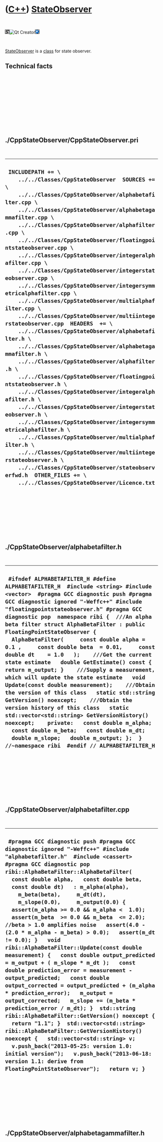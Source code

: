 
 

 

 

 

 

([C++](Cpp.md)) [StateObserver](CppStateObserver.md)
======================================================

 

![STL](PicStl.png)![Qt
Creator](PicQtCreator.png)![Lubuntu](PicLubuntu.png)

 

[StateObserver](CppStateObserver.md) is a [class](CppClass.md) for
state observer.

Technical facts
---------------

 

 

 

 

 

 

./CppStateObserver/CppStateObserver.pri
---------------------------------------

 

  ------------------------------------------------------------------------------------------------------------------------------------------------------------------------------------------------------------------------------------------------------------------------------------------------------------------------------------------------------------------------------------------------------------------------------------------------------------------------------------------------------------------------------------------------------------------------------------------------------------------------------------------------------------------------------------------------------------------------------------------------------------------------------------------------------------------------------------------------------------------------------------------------------------------------------------------------------------------------------------------------------------------------------------------------------------------------------------------------------------------------------------------------------------------------------------------------------------------------------------------------------------------------------------------------------------------------------------------------
  ` INCLUDEPATH += \     ../../Classes/CppStateObserver  SOURCES += \     ../../Classes/CppStateObserver/alphabetafilter.cpp \     ../../Classes/CppStateObserver/alphabetagammafilter.cpp \     ../../Classes/CppStateObserver/alphafilter.cpp \     ../../Classes/CppStateObserver/floatingpointstateobserver.cpp \     ../../Classes/CppStateObserver/integeralphafilter.cpp \     ../../Classes/CppStateObserver/integerstateobserver.cpp \     ../../Classes/CppStateObserver/integersymmetricalphafilter.cpp \     ../../Classes/CppStateObserver/multialphafilter.cpp \     ../../Classes/CppStateObserver/multiintegerstateobserver.cpp  HEADERS  += \     ../../Classes/CppStateObserver/alphabetafilter.h \     ../../Classes/CppStateObserver/alphabetagammafilter.h \     ../../Classes/CppStateObserver/alphafilter.h \     ../../Classes/CppStateObserver/floatingpointstateobserver.h \     ../../Classes/CppStateObserver/integeralphafilter.h \     ../../Classes/CppStateObserver/integerstateobserver.h \     ../../Classes/CppStateObserver/integersymmetricalphafilter.h \     ../../Classes/CppStateObserver/multialphafilter.h \     ../../Classes/CppStateObserver/multiintegerstateobserver.h \     ../../Classes/CppStateObserver/stateobserverfwd.h  OTHER_FILES += \     ../../Classes/CppStateObserver/Licence.txt`
  ------------------------------------------------------------------------------------------------------------------------------------------------------------------------------------------------------------------------------------------------------------------------------------------------------------------------------------------------------------------------------------------------------------------------------------------------------------------------------------------------------------------------------------------------------------------------------------------------------------------------------------------------------------------------------------------------------------------------------------------------------------------------------------------------------------------------------------------------------------------------------------------------------------------------------------------------------------------------------------------------------------------------------------------------------------------------------------------------------------------------------------------------------------------------------------------------------------------------------------------------------------------------------------------------------------------------------------------------

 

 

 

 

 

./CppStateObserver/alphabetafilter.h
------------------------------------

 

  ------------------------------------------------------------------------------------------------------------------------------------------------------------------------------------------------------------------------------------------------------------------------------------------------------------------------------------------------------------------------------------------------------------------------------------------------------------------------------------------------------------------------------------------------------------------------------------------------------------------------------------------------------------------------------------------------------------------------------------------------------------------------------------------------------------------------------------------------------------------------------------------------------------------------------------------------------------------------------------------------------------------------------------------------
  ` #ifndef ALPHABETAFILTER_H #define ALPHABETAFILTER_H  #include <string> #include <vector>  #pragma GCC diagnostic push #pragma GCC diagnostic ignored "-Weffc++" #include "floatingpointstateobserver.h" #pragma GCC diagnostic pop  namespace ribi {  ///An alpha beta filter struct AlphaBetaFilter : public FloatingPointStateObserver {   AlphaBetaFilter(     const double alpha = 0.1 ,     const double beta  = 0.01,     const double dt    = 1.0   );    ///Get the current state estimate   double GetEstimate() const { return m_output; }    ///Supply a measurement, which will update the state estimate   void Update(const double measurement);    ///Obtain the version of this class   static std::string GetVersion() noexcept;    ///Obtain the version history of this class   static std::vector<std::string> GetVersionHistory() noexcept;    private:   const double m_alpha;   const double m_beta;   const double m_dt;    double m_slope;   double m_output; };  } //~namespace ribi  #endif // ALPHABETAFILTER_H`
  ------------------------------------------------------------------------------------------------------------------------------------------------------------------------------------------------------------------------------------------------------------------------------------------------------------------------------------------------------------------------------------------------------------------------------------------------------------------------------------------------------------------------------------------------------------------------------------------------------------------------------------------------------------------------------------------------------------------------------------------------------------------------------------------------------------------------------------------------------------------------------------------------------------------------------------------------------------------------------------------------------------------------------------------------

 

 

 

 

 

./CppStateObserver/alphabetafilter.cpp
--------------------------------------

 

  --------------------------------------------------------------------------------------------------------------------------------------------------------------------------------------------------------------------------------------------------------------------------------------------------------------------------------------------------------------------------------------------------------------------------------------------------------------------------------------------------------------------------------------------------------------------------------------------------------------------------------------------------------------------------------------------------------------------------------------------------------------------------------------------------------------------------------------------------------------------------------------------------------------------------------------------------------------------------------------------------------------------------------------------------------------------------------------------------------------------------------------------------------------------------------------------------------------------------------------------------------------------------------------
  ` #pragma GCC diagnostic push #pragma GCC diagnostic ignored "-Weffc++" #include "alphabetafilter.h"  #include <cassert>  #pragma GCC diagnostic pop  ribi::AlphaBetaFilter::AlphaBetaFilter(   const double alpha,   const double beta,   const double dt)   : m_alpha(alpha),     m_beta(beta),     m_dt(dt),     m_slope(0.0),     m_output(0.0) {   assert(m_alpha >= 0.0 && m_alpha <  1.0);   assert(m_beta  >= 0.0 && m_beta  <= 2.0); //beta > 1.0 amplifies noise   assert(4.0 - (2.0 * m_alpha - m_beta) > 0.0);   assert(m_dt != 0.0); }   void ribi::AlphaBetaFilter::Update(const double measurement) {   const double output_predicted = m_output + ( m_slope * m_dt );   const double prediction_error = measurement - output_predicted;   const double output_corrected = output_predicted + (m_alpha * prediction_error);   m_output = output_corrected;   m_slope += (m_beta * prediction_error / m_dt); }  std::string ribi::AlphaBetaFilter::GetVersion() noexcept {   return "1.1"; }  std::vector<std::string> ribi::AlphaBetaFilter::GetVersionHistory() noexcept {   std::vector<std::string> v;   v.push_back("2013-05-25: version 1.0: initial version");   v.push_back("2013-06-18: version 1.1: derive from FloatingPointStateObserver");   return v; }`
  --------------------------------------------------------------------------------------------------------------------------------------------------------------------------------------------------------------------------------------------------------------------------------------------------------------------------------------------------------------------------------------------------------------------------------------------------------------------------------------------------------------------------------------------------------------------------------------------------------------------------------------------------------------------------------------------------------------------------------------------------------------------------------------------------------------------------------------------------------------------------------------------------------------------------------------------------------------------------------------------------------------------------------------------------------------------------------------------------------------------------------------------------------------------------------------------------------------------------------------------------------------------------------------

 

 

 

 

 

./CppStateObserver/alphabetagammafilter.h
-----------------------------------------

 

  ----------------------------------------------------------------------------------------------------------------------------------------------------------------------------------------------------------------------------------------------------------------------------------------------------------------------------------------------------------------------------------------------------------------------------------------------------------------------------------------------------------------------------------------------------------------------------------------------------------------------------------------------------------------------------------------------------------------------------------------------------------------------------------------------------------------------------------------------------------------------------------------------------------------------------------------------------------------------------------------------------------------------------------------------------------------------------------------------------------------------------------------------------------------------
  ` #ifndef ALPHABETAGAMMAFILTER_H #define ALPHABETAGAMMAFILTER_H  #include <string> #include <vector>  #pragma GCC diagnostic push #pragma GCC diagnostic ignored "-Weffc++" #include "floatingpointstateobserver.h" #pragma GCC diagnostic pop  namespace ribi {  ///An alpha beta gamma filter struct AlphaBetaGammaFilter : public FloatingPointStateObserver {   AlphaBetaGammaFilter(     const double alpha = 0.1 ,     const double beta  = 0.01,     const double gamma = 0.001,     const double dt    = 1.0   );    ///Get the current state estimate   double GetEstimate() const { return m_position; }    ///Supply a measurement, which will update the state estimate   void Update(const double measurement);    ///Obtain the version of this class   static std::string GetVersion() noexcept;    ///Obtain the version history of this class   static std::vector<std::string> GetVersionHistory() noexcept;    private:   double m_acceleration;   const double m_alpha;   const double m_beta;   const double m_dt;   const double m_gamma;   double m_position;   double m_velocity; };  } //~namespace ribi  #endif // ALPHABETAGAMMAFILTER_H`
  ----------------------------------------------------------------------------------------------------------------------------------------------------------------------------------------------------------------------------------------------------------------------------------------------------------------------------------------------------------------------------------------------------------------------------------------------------------------------------------------------------------------------------------------------------------------------------------------------------------------------------------------------------------------------------------------------------------------------------------------------------------------------------------------------------------------------------------------------------------------------------------------------------------------------------------------------------------------------------------------------------------------------------------------------------------------------------------------------------------------------------------------------------------------------

 

 

 

 

 

./CppStateObserver/alphabetagammafilter.cpp
-------------------------------------------

 

  ---------------------------------------------------------------------------------------------------------------------------------------------------------------------------------------------------------------------------------------------------------------------------------------------------------------------------------------------------------------------------------------------------------------------------------------------------------------------------------------------------------------------------------------------------------------------------------------------------------------------------------------------------------------------------------------------------------------------------------------------------------------------------------------------------------------------------------------------------------------------------------------------------------------------------------------------------------------------------------------------------------------------------------------------------------------------------------------------------------------------------------------------------------------------------------------------------------------------------------------------------------------------------------------------------------------------------------------------------------------------------------------------------------------------------
  ` #pragma GCC diagnostic push #pragma GCC diagnostic ignored "-Weffc++" #include "alphabetagammafilter.h"  #include <cassert>  #pragma GCC diagnostic pop  ribi::AlphaBetaGammaFilter::AlphaBetaGammaFilter(   const double alpha,   const double beta,   const double gamma,   const double dt)   : m_acceleration(0.0),     m_alpha(alpha),     m_beta(beta),     m_dt(dt),     m_gamma(gamma),     m_position(0.0),     m_velocity(0.0) {   assert(m_alpha >= 0.0 && m_alpha <  1.0);   assert(m_beta  >= 0.0 && m_beta  <= 2.0); //beta > 1.0 amplifies noise   assert(4.0 - (2.0 * m_alpha - m_beta) > 0.0);   assert(m_dt != 0.0); }   void ribi::AlphaBetaGammaFilter::Update(const double measurement) {   const double output_predicted = m_position + ( m_velocity * m_dt );   const double prediction_error = measurement - output_predicted;   m_position = output_predicted + (m_alpha * prediction_error);   m_velocity += (m_beta * prediction_error / m_dt);   m_acceleration += (m_gamma * 2.0 * prediction_error / (m_dt * m_dt) ); }  std::string ribi::AlphaBetaGammaFilter::GetVersion() noexcept {   return "1.1"; }  std::vector<std::string> ribi::AlphaBetaGammaFilter::GetVersionHistory() noexcept {   std::vector<std::string> v;   v.push_back("2013-05-25: version 1.0: initial version");   v.push_back("2013-06-18: version 1.1: derive from FloatingPointStateObserver");   return v; }`
  ---------------------------------------------------------------------------------------------------------------------------------------------------------------------------------------------------------------------------------------------------------------------------------------------------------------------------------------------------------------------------------------------------------------------------------------------------------------------------------------------------------------------------------------------------------------------------------------------------------------------------------------------------------------------------------------------------------------------------------------------------------------------------------------------------------------------------------------------------------------------------------------------------------------------------------------------------------------------------------------------------------------------------------------------------------------------------------------------------------------------------------------------------------------------------------------------------------------------------------------------------------------------------------------------------------------------------------------------------------------------------------------------------------------------------

 

 

 

 

 

./CppStateObserver/alphafilter.h
--------------------------------

 

  --------------------------------------------------------------------------------------------------------------------------------------------------------------------------------------------------------------------------------------------------------------------------------------------------------------------------------------------------------------------------------------------------------------------------------------------------------------------------------------------------------------------------------------------------------------------------------------------------------------------------------------------------------------------------------------------------------------------------------------------------------------------------------------------------------------------------------------------------------------------------------------------------------------------------------------------------------------------------------------------------------------------------------------------------------------------------------------------------------------------------------------------------------------------------------------------------------------------------------------------------------------------------------------------------------------------------------------------------------------------------------------------------------------------------------------------------------------------------------------------------------------------------------------------------------------------------------------------------------------------------------------------------------------------------------------------------------------------------------------------------------------------------------------------------------------------------------------------------------------------------------------------------------------------------------------------------------------------------------------------------------------------------------------------------------------------------------------------------------------------------------------------------------------------------------------------------------------------------------------------------------------------------------------------------------
  ` #ifndef ALPHAFILTER_H #define ALPHAFILTER_H  #include <string> #include <vector>  #pragma GCC diagnostic push #pragma GCC diagnostic ignored "-Weffc++" #include "floatingpointstateobserver.h" #pragma GCC diagnostic pop  namespace ribi {  ///An alpha filter as described on [1] ///An alpha filter is equivalant to a low-pass filter (also called high-cut filter, or treble cut filter) [2] /// [1] http://en.wikipedia.org/wiki/Alpha_beta_filter#The_alpha_filter /// [2] http://en.wikipedia.org/wiki/Low-pass_filter struct AlphaFilter : public FloatingPointStateObserver {   AlphaFilter(     const double alpha = 0.1,     const double dt    = 1.0   );    ///Get the current state estimate   double GetEstimate() const { return m_output; }    ///Supply a measurement, which will update the state estimate   void Update(const double measurement);    ///Obtain the version of this class   static std::string GetVersion() noexcept;    ///Obtain the version history of this class   static std::vector<std::string> GetVersionHistory() noexcept;    private:   ///The response to noise measurements   ///  * m_alpha = 1.0: follow measurements   ///  * m_alpha = 0.9: low inertia: noise in measurements in decreased only slightly   ///  * m_alpha = 0.1: high inertia: noise in measurements in decreased considerably   ///  * m_alpha = 0.0: ignore measurements   ///   ///For a low-pass filter:   ///   ///  m_alpha = m_dt / (RC + m_dt)   ///   ///Where   ///  * m_dt: time step (sec)   ///  * R: resistance (ohm)   ///  * C: capacitance (Farad)   const double m_alpha;    ///The time constant   const double m_dt;    ///The current estimate of the state observed   double m_output; };  ///An alpha filter can easily be converted to the following state transition matrix: /// ///[x_new] = [x_current] * [1.0 - alpha] + [ alpha ] [ input ] + [ noise ] ///  #1          #2             #3            #4         #5         #6 /// ///#1: The new state vector ///#2: The current state vector ///#3: The state transition matrix ///#4: The control matrix ///#5: The input vector ///#6: The process noise vector /// ///The alpha filter is supplied as an example in the tool KalmanFilterer  } //~namespace ribi  #endif // ALPHAFILTER_H`
  --------------------------------------------------------------------------------------------------------------------------------------------------------------------------------------------------------------------------------------------------------------------------------------------------------------------------------------------------------------------------------------------------------------------------------------------------------------------------------------------------------------------------------------------------------------------------------------------------------------------------------------------------------------------------------------------------------------------------------------------------------------------------------------------------------------------------------------------------------------------------------------------------------------------------------------------------------------------------------------------------------------------------------------------------------------------------------------------------------------------------------------------------------------------------------------------------------------------------------------------------------------------------------------------------------------------------------------------------------------------------------------------------------------------------------------------------------------------------------------------------------------------------------------------------------------------------------------------------------------------------------------------------------------------------------------------------------------------------------------------------------------------------------------------------------------------------------------------------------------------------------------------------------------------------------------------------------------------------------------------------------------------------------------------------------------------------------------------------------------------------------------------------------------------------------------------------------------------------------------------------------------------------------------------------------

 

 

 

 

 

./CppStateObserver/alphafilter.cpp
----------------------------------

 

  --------------------------------------------------------------------------------------------------------------------------------------------------------------------------------------------------------------------------------------------------------------------------------------------------------------------------------------------------------------------------------------------------------------------------------------------------------------------------------------------------------------------------------------------------------------------------------------------------------------------------------------------------------------------------------------------------------------------------------------------------------------------------------------------------------------------------------------------------------------------------------------------------------------------------------------------------------------------------------------------
  ` #pragma GCC diagnostic push #pragma GCC diagnostic ignored "-Weffc++" #include "alphafilter.h"  #include <cassert> #pragma GCC diagnostic pop  ribi::AlphaFilter::AlphaFilter(   const double alpha,   const double dt)   : m_alpha(alpha),     m_dt(dt),     m_output(0.0) {   //assert(m_alpha >= 0.0 && m_alpha <  1.0);   //assert(m_beta  >= 0.0 && m_beta  <= 2.0); //beta > 1.0 amplifies noise   //assert(4.0 - (2.0 * m_alpha - m_beta) > 0.0);   assert(m_dt != 0.0); }   void ribi::AlphaFilter::Update(const double measurement) {   const double difference = measurement - m_output;   m_output += m_alpha * difference; }  std::string ribi::AlphaFilter::GetVersion() noexcept {   return "1.1"; }  std::vector<std::string> ribi::AlphaFilter::GetVersionHistory() noexcept {   std::vector<std::string> v;   v.push_back("2013-05-25: version 1.0: initial version");   v.push_back("2013-06-18: version 1.1: derive from FloatingPointStateObserver");   return v; }`
  --------------------------------------------------------------------------------------------------------------------------------------------------------------------------------------------------------------------------------------------------------------------------------------------------------------------------------------------------------------------------------------------------------------------------------------------------------------------------------------------------------------------------------------------------------------------------------------------------------------------------------------------------------------------------------------------------------------------------------------------------------------------------------------------------------------------------------------------------------------------------------------------------------------------------------------------------------------------------------------------

 

 

 

 

 

./CppStateObserver/floatingpointstateobserver.h
-----------------------------------------------

 

  ----------------------------------------------------------------------------------------------------------------------------------------------------------------------------------------------------------------------------------------------------------------------------------------------------------------------------------------------------------------------------------------------------------------------------------------------------------------------------------------------------------------------------------------------------------------------------------------------------------------------------------------------------------------------------------------------------------------------------------------------------------------------------------------------------------------------------------------------------------------------------------------------------------------------------------------------------------------------------------------------------------------------------------------------------------------------------------------------------
  ` #ifndef FLOATINGPOINTSTATEOBSERVER_H #define FLOATINGPOINTSTATEOBSERVER_H  #include <string> #include <vector>  namespace ribi {  ///An observer for floating point values: ///The measurements it works must be floating point, ///The estimates it gives will be floating point struct FloatingPointStateObserver {   ///ABC must have public virtual destructor   // * Herb Sutter, Andrei Alexandrescu. C++ coding standards: 101 rules, guidelines, and best practices.   //   ISBN: 0-32-111358-6. Item 50: 'Make base class destructors public and virtual, or protected and nonvirtual'   virtual ~FloatingPointStateObserver() {}    ///Get the current state estimate   virtual double GetEstimate() const = 0;    ///Supply a measurement, which will update the state estimate   virtual void Update(const double measurement) = 0;    ///Obtain the version of this class   static std::string GetVersion();    ///Obtain the version history of this class   static std::vector<std::string> GetVersionHistory(); };  } //~namespace ribi  #endif // FLOATINGPOINTSTATEOBSERVER_H`
  ----------------------------------------------------------------------------------------------------------------------------------------------------------------------------------------------------------------------------------------------------------------------------------------------------------------------------------------------------------------------------------------------------------------------------------------------------------------------------------------------------------------------------------------------------------------------------------------------------------------------------------------------------------------------------------------------------------------------------------------------------------------------------------------------------------------------------------------------------------------------------------------------------------------------------------------------------------------------------------------------------------------------------------------------------------------------------------------------------

 

 

 

 

 

./CppStateObserver/floatingpointstateobserver.cpp
-------------------------------------------------

 

  ----------------------------------------------------------------------------------------------------------------------------------------------------------------------------------------------------------------------------------------------------------------------------------------------------------------------------------------------------------------------------------------------------------------------
  ` #pragma GCC diagnostic push #pragma GCC diagnostic ignored "-Weffc++" #include "floatingpointstateobserver.h" #pragma GCC diagnostic pop  std::string ribi::FloatingPointStateObserver::GetVersion() {   return "1.0"; }  std::vector<std::string> ribi::FloatingPointStateObserver::GetVersionHistory() {   std::vector<std::string> v;   v.push_back("2013-06-18: version 1.0: initial version");   return v; }`
  ----------------------------------------------------------------------------------------------------------------------------------------------------------------------------------------------------------------------------------------------------------------------------------------------------------------------------------------------------------------------------------------------------------------------

 

 

 

 

 

./CppStateObserver/integeralphafilter.h
---------------------------------------

 

  ------------------------------------------------------------------------------------------------------------------------------------------------------------------------------------------------------------------------------------------------------------------------------------------------------------------------------------------------------------------------------------------------------------------------------------------------------------------------------------------------------------------------------------------------------------------------------------------------------------------------------------------------------------------------------------------------------------------------------------------------------------------------------------------------------------------------------------------------------------------------------------------------------------------------------------------------------------------
  ` #ifndef INTEGERALPHAFILTER_H #define INTEGERALPHAFILTER_H  #include <string> #include <vector>  #pragma GCC diagnostic push #pragma GCC diagnostic ignored "-Weffc++" #include "integerstateobserver.h" #pragma GCC diagnostic pop  namespace ribi {  struct IntegerAlphaFilter : public IntegerStateObserver {   IntegerAlphaFilter(     const int alpha,     const int64_t value_active = 0);    ///Get the current state estimate   int64_t GetEstimate() const { return m_value_active; }    ///Supply a measurement, which will update the state estimate   void Update(const int64_t measurement);    ///Obtain the version of this class   static std::string GetVersion() noexcept;    ///Obtain the version history of this class   static std::vector<std::string> GetVersionHistory() noexcept;    private:    ///The bitshift used for division   int m_alpha;    int64_t m_value_active; };  } //~namespace ribi  #endif // INTEGERALPHAFILTER_H`
  ------------------------------------------------------------------------------------------------------------------------------------------------------------------------------------------------------------------------------------------------------------------------------------------------------------------------------------------------------------------------------------------------------------------------------------------------------------------------------------------------------------------------------------------------------------------------------------------------------------------------------------------------------------------------------------------------------------------------------------------------------------------------------------------------------------------------------------------------------------------------------------------------------------------------------------------------------------------

 

 

 

 

 

./CppStateObserver/integeralphafilter.cpp
-----------------------------------------

 

  -------------------------------------------------------------------------------------------------------------------------------------------------------------------------------------------------------------------------------------------------------------------------------------------------------------------------------------------------------------------------------------------------------------------------------------------------------------------------------------------------------------------------------------------------------------------------------------------------------------------------------------------------------------------------------------------------------------------------------------------------------------------------------------------------------------------------------------------------------------------------------------------------------------
  ` #include "integeralphafilter.h"  #include <cassert> #include <cstdlib>  ribi::IntegerAlphaFilter::IntegerAlphaFilter(   const int alpha,   const int64_t value_active)   : m_alpha(alpha),     m_value_active(value_active) {   assert(m_alpha >=  0 && "A bitshift should not be done with negative values");   assert(m_alpha <= 63 && "An int64_t can maximally be shifted 63 bits to the right"); }  void ribi::IntegerAlphaFilter::Update(const int64_t measurement) {   m_value_active += ((measurement - m_value_active) >> m_alpha); }  std::string ribi::IntegerAlphaFilter::GetVersion() noexcept {   return "1.1"; }  std::vector<std::string> ribi::IntegerAlphaFilter::GetVersionHistory() noexcept {   std::vector<std::string> v;   v.push_back("2013-06-04: version 1.0: initial version");   v.push_back("2013-06-18: version 1.1: refactoring of IntegerStateObserver");   return v; }`
  -------------------------------------------------------------------------------------------------------------------------------------------------------------------------------------------------------------------------------------------------------------------------------------------------------------------------------------------------------------------------------------------------------------------------------------------------------------------------------------------------------------------------------------------------------------------------------------------------------------------------------------------------------------------------------------------------------------------------------------------------------------------------------------------------------------------------------------------------------------------------------------------------------------

 

 

 

 

 

./CppStateObserver/integerstateobserver.h
-----------------------------------------

 

  -----------------------------------------------------------------------------------------------------------------------------------------------------------------------------------------------------------------------------------------------------------------------------------------------------------------------------------------------------------------------------------------------------------------------------------------------------------------------------------------------------------------------------------------------------------------------------------------------------------------------------------------------------------------------------------------------------------------------------------------------------------------------------------------------------------------
  ` #ifndef INTEGERSTATEOBSERVER_H #define INTEGERSTATEOBSERVER_H  #include <cinttypes> #include <string> #include <vector>  namespace ribi {  ///An observer for integer values: ///The measurements it works must be int, ///The estimates it gives will be int struct IntegerStateObserver {   virtual ~IntegerStateObserver() noexcept {}    ///Get the current state estimate   virtual int64_t GetEstimate() const = 0;    ///Supply a measurement, which will update the state estimate   virtual void Update(const int64_t measurement) = 0;    ///Obtain the version of this class   static std::string GetVersion() noexcept;    ///Obtain the version history of this class   static std::vector<std::string> GetVersionHistory() noexcept; };  } //~namespace ribi  #endif // INTEGERSTATEOBSERVER_H`
  -----------------------------------------------------------------------------------------------------------------------------------------------------------------------------------------------------------------------------------------------------------------------------------------------------------------------------------------------------------------------------------------------------------------------------------------------------------------------------------------------------------------------------------------------------------------------------------------------------------------------------------------------------------------------------------------------------------------------------------------------------------------------------------------------------------------

 

 

 

 

 

./CppStateObserver/integerstateobserver.cpp
-------------------------------------------

 

  ------------------------------------------------------------------------------------------------------------------------------------------------------------------------------------------------------------------------------------------------------------------------------------------------------------------------------------------------------------------------------------------------------------------------------
  ` #pragma GCC diagnostic push #pragma GCC diagnostic ignored "-Weffc++" #include "integerstateobserver.h"  #include <boost/numeric/conversion/cast.hpp> #pragma GCC diagnostic pop  std::string ribi::IntegerStateObserver::GetVersion() noexcept {   return "1.0"; }  std::vector<std::string> ribi::IntegerStateObserver::GetVersionHistory() noexcept {   return {     "2013-06-04: version 1.0: initial version"   }; }`
  ------------------------------------------------------------------------------------------------------------------------------------------------------------------------------------------------------------------------------------------------------------------------------------------------------------------------------------------------------------------------------------------------------------------------------

 

 

 

 

 

./CppStateObserver/integersymmetricalphafilter.h
------------------------------------------------

 

  -----------------------------------------------------------------------------------------------------------------------------------------------------------------------------------------------------------------------------------------------------------------------------------------------------------------------------------------------------------------------------------------------------------------------------------------------------------------------------------------------------------------------------------------------------------------------------------------------------------------------------------------------------------------------------------------------------------------------------------------------------------------------------------------------------------------------------------------------------------------------------------------------------------------------------------------------------------------------------------------------------------------
  ` #ifndef INTEGERSYMMETRICALPHAFILTER_H #define INTEGERSYMMETRICALPHAFILTER_H  #include <string> #include <vector>  #pragma GCC diagnostic push #pragma GCC diagnostic ignored "-Weffc++" #include "integerstateobserver.h" #pragma GCC diagnostic pop  namespace ribi {  struct IntegerSymmetricalAlphaFilter : public IntegerStateObserver {   IntegerSymmetricalAlphaFilter(     const int alpha,     const int64_t value_active = 0);    ///Get the current state estimate   int64_t GetEstimate() const { return m_value_active; }    ///Supply a measurement, which will update the state estimate   void Update(const int64_t measurement);    ///Obtain the version of this class   static std::string GetVersion() noexcept;    ///Obtain the version history of this class   static std::vector<std::string> GetVersionHistory() noexcept;    private:   ///The bitshift used for division   int m_alpha;   int64_t m_value_active; };  } //~namespace ribi  #endif // INTEGERSYMMETRICALPHAFILTER_H`
  -----------------------------------------------------------------------------------------------------------------------------------------------------------------------------------------------------------------------------------------------------------------------------------------------------------------------------------------------------------------------------------------------------------------------------------------------------------------------------------------------------------------------------------------------------------------------------------------------------------------------------------------------------------------------------------------------------------------------------------------------------------------------------------------------------------------------------------------------------------------------------------------------------------------------------------------------------------------------------------------------------------------

 

 

 

 

 

./CppStateObserver/integersymmetricalphafilter.cpp
--------------------------------------------------

 

  ------------------------------------------------------------------------------------------------------------------------------------------------------------------------------------------------------------------------------------------------------------------------------------------------------------------------------------------------------------------------------------------------------------------------------------------------------------------------------------------------------------------------------------------------------------------------------------------------------------------------------------------------------------------------------------------------------------------------------------------------------------------------------------------------------------------------------------------------------------------------------------------------------------------------------------------------------------------------------------------------------------------------------------------------------------------------
  ` #include "integersymmetricalphafilter.h"  #include <cassert> #include <cstdlib>  ribi::IntegerSymmetricalAlphaFilter::IntegerSymmetricalAlphaFilter(   const int alpha,   const int64_t value_active)   : m_alpha(alpha),     m_value_active(value_active) {   assert(m_alpha >=  0 && "A bitshift should not be done with negative values");   assert(m_alpha <= 63 && "An int64_t can maximally be shifted 63 bits to the right"); }  void ribi::IntegerSymmetricalAlphaFilter::Update(const int64_t measurement) {   const int64_t delta = ((measurement  - m_value_active) >> m_alpha);   m_value_active += delta + (delta == 0 && measurement - m_value_active > 0 ? 1 : 0); }  std::string ribi::IntegerSymmetricalAlphaFilter::GetVersion() noexcept {   return "1.1"; }  std::vector<std::string> ribi::IntegerSymmetricalAlphaFilter::GetVersionHistory() noexcept {   std::vector<std::string> v;   v.push_back("2013-06-04: version 1.0: initial version");   v.push_back("2013-06-18: version 1.1: refactoring of IntegerStateObserver");   return v; }`
  ------------------------------------------------------------------------------------------------------------------------------------------------------------------------------------------------------------------------------------------------------------------------------------------------------------------------------------------------------------------------------------------------------------------------------------------------------------------------------------------------------------------------------------------------------------------------------------------------------------------------------------------------------------------------------------------------------------------------------------------------------------------------------------------------------------------------------------------------------------------------------------------------------------------------------------------------------------------------------------------------------------------------------------------------------------------------

 

 

 

 

 

./CppStateObserver/multialphafilter.h
-------------------------------------

 

  -------------------------------------------------------------------------------------------------------------------------------------------------------------------------------------------------------------------------------------------------------------------------------------------------------------------------------------------------------------------------------------------------------------------------------------------------------------------------------------------------------------------------------------------------------------------------------------------------------------------------------------------------------------------------------------------------------------------------------------------------------------------------------------------------------------------------------------------------------------------------------------------------------------------------------------------------------------------------------------------------------------------------------------------------------------------------------------------------------------
  ` #ifndef MULTIALPHAFILTER_H #define MULTIALPHAFILTER_H  #include <vector>  #pragma GCC diagnostic push #pragma GCC diagnostic ignored "-Weffc++" #include <boost/shared_ptr.hpp> #include "alphafilter.h" #include "floatingpointstateobserver.h" #pragma GCC diagnostic pop  namespace ribi {  struct MultiAlphaFilter : public FloatingPointStateObserver {   MultiAlphaFilter(     const std::vector<double> alphas,     const double dt = 1.0   );    ///Get the current state estimate   double GetEstimate() const;    ///Supply a measurement, which will update the state estimate   void Update(const double measurement);    ///Obtain the version of this class   static std::string GetVersion() noexcept;    ///Obtain the version history of this class   static std::vector<std::string> GetVersionHistory() noexcept;    private:   std::vector<boost::shared_ptr<AlphaFilter> > m_filters;    static const std::vector<boost::shared_ptr<AlphaFilter> > CreateFilters(     const std::vector<double> alphas,     const double dt); };  } //~namespace ribi  #endif // MULTIALPHAFILTER_H`
  -------------------------------------------------------------------------------------------------------------------------------------------------------------------------------------------------------------------------------------------------------------------------------------------------------------------------------------------------------------------------------------------------------------------------------------------------------------------------------------------------------------------------------------------------------------------------------------------------------------------------------------------------------------------------------------------------------------------------------------------------------------------------------------------------------------------------------------------------------------------------------------------------------------------------------------------------------------------------------------------------------------------------------------------------------------------------------------------------------------

 

 

 

 

 

./CppStateObserver/multialphafilter.cpp
---------------------------------------

 

  -----------------------------------------------------------------------------------------------------------------------------------------------------------------------------------------------------------------------------------------------------------------------------------------------------------------------------------------------------------------------------------------------------------------------------------------------------------------------------------------------------------------------------------------------------------------------------------------------------------------------------------------------------------------------------------------------------------------------------------------------------------------------------------------------------------------------------------------------------------------------------------------------------------------------------------------------------------------------------------------------------------------------------------------------------------------------------------------------------------------------------------------------------------------------------------------------------------------------------------------------------------------------------------------------------------------------------------------------------------------------------------------------------------------------------------------------------------
  ` #pragma GCC diagnostic push #pragma GCC diagnostic ignored "-Weffc++" #include "multialphafilter.h"  #include <cassert>   #pragma GCC diagnostic pop  ribi::MultiAlphaFilter::MultiAlphaFilter(   const std::vector<double> alphas,   const double dt)   : m_filters(CreateFilters(alphas,dt)) {  }  const std::vector<boost::shared_ptr<ribi::AlphaFilter> > ribi::MultiAlphaFilter::CreateFilters(   const std::vector<double> alphas,   const double dt) {   std::vector<boost::shared_ptr<AlphaFilter> > v;    for(const double alpha: alphas)   {     boost::shared_ptr<AlphaFilter> filter(new AlphaFilter(alpha,dt));     assert(filter);     v.push_back(filter);   }   return v; }  double ribi::MultiAlphaFilter::GetEstimate() const {   return m_filters.back()->GetEstimate(); }  void ribi::MultiAlphaFilter::Update(double measurement) {   const std::size_t sz = m_filters.size();   for (std::size_t i = 0; i!=sz; ++i)   {     assert(i < m_filters.size() );     assert(m_filters[i]);     m_filters[i]->Update(measurement); //One's output is the next one's output     measurement = m_filters[i]->GetEstimate();   } }  std::string ribi::MultiAlphaFilter::GetVersion() noexcept {   return "1.1"; }  std::vector<std::string> ribi::MultiAlphaFilter::GetVersionHistory() noexcept {   return {     "2013-05-25: version 1.0: initial version",     "2013-06-18: version 1.1: derive from FloatingPointStateObserver"   }; }`
  -----------------------------------------------------------------------------------------------------------------------------------------------------------------------------------------------------------------------------------------------------------------------------------------------------------------------------------------------------------------------------------------------------------------------------------------------------------------------------------------------------------------------------------------------------------------------------------------------------------------------------------------------------------------------------------------------------------------------------------------------------------------------------------------------------------------------------------------------------------------------------------------------------------------------------------------------------------------------------------------------------------------------------------------------------------------------------------------------------------------------------------------------------------------------------------------------------------------------------------------------------------------------------------------------------------------------------------------------------------------------------------------------------------------------------------------------------------

 

 

 

 

 

./CppStateObserver/multiintegerstateobserver.h
----------------------------------------------

 

  ---------------------------------------------------------------------------------------------------------------------------------------------------------------------------------------------------------------------------------------------------------------------------------------------------------------------------------------------------------------------------------------------------------------------------------------------------------------------------------------------------------------------------------------------------------------------------------------------------------------------------------------------------------------------------------------------------------------------------------------------------------------------------------------------------------------------------------------------------------------------------------------------------------------------------------------------------------------------------------------------------------------------------
  ` #ifndef MULTIINTEGERSTATEOBSERVER_H #define MULTIINTEGERSTATEOBSERVER_H  #include <vector>  #pragma GCC diagnostic push #pragma GCC diagnostic ignored "-Weffc++" #include <boost/shared_ptr.hpp> #include "integeralphafilter.h" #include "integerstateobserver.h" #pragma GCC diagnostic pop  namespace ribi {  struct MultiIntegerStateObserver : public IntegerStateObserver {   MultiIntegerStateObserver(     std::vector<boost::shared_ptr<IntegerStateObserver> >& filters   );    ///Get the current state estimate   int64_t GetEstimate() const;    ///Supply a measurement, which will update the state estimate   void Update(const int64_t measurement);    ///Obtain the version of this class   static std::string GetVersion() noexcept;    ///Obtain the version history of this class   static std::vector<std::string> GetVersionHistory() noexcept;    private:   std::vector<boost::shared_ptr<IntegerStateObserver> > m_filters; };  } //~namespace ribi  #endif // MULTIINTEGERSTATEOBSERVER_H`
  ---------------------------------------------------------------------------------------------------------------------------------------------------------------------------------------------------------------------------------------------------------------------------------------------------------------------------------------------------------------------------------------------------------------------------------------------------------------------------------------------------------------------------------------------------------------------------------------------------------------------------------------------------------------------------------------------------------------------------------------------------------------------------------------------------------------------------------------------------------------------------------------------------------------------------------------------------------------------------------------------------------------------------

 

 

 

 

 

./CppStateObserver/multiintegerstateobserver.cpp
------------------------------------------------

 

  ----------------------------------------------------------------------------------------------------------------------------------------------------------------------------------------------------------------------------------------------------------------------------------------------------------------------------------------------------------------------------------------------------------------------------------------------------------------------------------------------------------------------------------------------------------------------------------------------------------------------------------------------------------------------------------------------------------------------------------------------------------------------------------------------------------------------------------------------------------------------------------------------------------------------------------------------------------------------------------------------------------------------------------------------------------------------------------------------------------------------------------------------------------------
  ` #pragma GCC diagnostic push #pragma GCC diagnostic ignored "-Weffc++" #include "multiintegerstateobserver.h"  #include <cassert>   #pragma GCC diagnostic pop  ribi::MultiIntegerStateObserver::MultiIntegerStateObserver(   std::vector<boost::shared_ptr<IntegerStateObserver> >& filters)   : m_filters(filters) {  }  int64_t ribi::MultiIntegerStateObserver::GetEstimate() const {   return m_filters.back()->GetEstimate(); }  void ribi::MultiIntegerStateObserver::Update(int64_t measurement) {   const std::size_t sz = m_filters.size();   for (std::size_t i = 0; i!=sz; ++i)   {     assert(i < m_filters.size() );     assert(m_filters[i]);     m_filters[i]->Update(measurement); //One's output is the next one's output     measurement = m_filters[i]->GetEstimate(); //One's output is the next one's output   } }  std::string ribi::MultiIntegerStateObserver::GetVersion() noexcept {   return "1.1"; }  std::vector<std::string> ribi::MultiIntegerStateObserver::GetVersionHistory() noexcept {   return {     "2013-06-04: version 1.0: initial version",     "2013-06-18: version 1.1: derive from IntegerStateObserver"   }; }`
  ----------------------------------------------------------------------------------------------------------------------------------------------------------------------------------------------------------------------------------------------------------------------------------------------------------------------------------------------------------------------------------------------------------------------------------------------------------------------------------------------------------------------------------------------------------------------------------------------------------------------------------------------------------------------------------------------------------------------------------------------------------------------------------------------------------------------------------------------------------------------------------------------------------------------------------------------------------------------------------------------------------------------------------------------------------------------------------------------------------------------------------------------------------------

 

 

 

 

 

./CppStateObserver/stateobserverfwd.h
-------------------------------------

 

  -------------------------------------------------------------------------------------------------------------------------------------------------------------------------------------------------------------------------------------------------------------------------------------------------------------------------------------------------------------------------------------------------------------------------------------
  ` #ifndef STATEOBSERVERFWD_H #define STATEOBSERVERFWD_H  namespace ribi {  struct AlphaFilter; struct AlphaBetaFilter; struct AlphaBetaGammaFilter; struct FloatingPointStateObserver; struct IntegerStateObserver; struct IntegerAlphaFilter; struct IntegerSmartAlphaFilter; struct IntegerSymmetricalAlphaFilter; struct MultiIntegerStateObserver; struct MultiAlphaFilter;  } //~namespace ribi  #endif // STATEOBSERVERFWD_H`
  -------------------------------------------------------------------------------------------------------------------------------------------------------------------------------------------------------------------------------------------------------------------------------------------------------------------------------------------------------------------------------------------------------------------------------------

 

 

 

 

 

 

